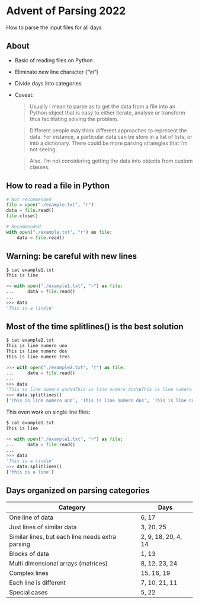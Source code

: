 # Advent of Parsing 2022

How to parse the input files for all days

## About

- Basic of reading files on Python
- Eliminate new line character (“\n”)
- Divide days into categories
- Caveat:

    > Usually I mean to parse as to get the data from a file into an Python object that is easy to either iterate, analyse or transform thus facilitating solving the problem.

    > Different people may think different approaches to represent the data. For instance, a particular data can be store in a list of lists, or into a dictionary.
    There could be more parsing strategies that I’m not seeing.

    > Also, I'm not considering getting the data into objects from custom classes.

## How to read a file in Python

```python
# Not recommended
file = open("./example.txt", "r")
data = file.read()
file.close()
```

```python
# Recommended
with open("./example.txt", "r") as file:
    data = file.read()
```

## Warning: be careful with new lines

```bash
$ cat example1.txt
This is line
```

```python
>> with open("./example1.txt", "r") as file:
...     data = file.read()
... 
>>> data
'This is a line\n'
```

## Most of the time splitlines() is the best solution

```bash
$ cat example2.txt
This is line numero uno
This is line numero dos
This is line numero tres
```

```python
>>> with open("./example2.txt", "r") as file:
...     data = file.read()
... 
>>> data
'This is line numero uno\nThis is line numero dos\nThis is line numero tres\n'
>>> data.splitlines()
['This is line numero uno', 'This is line numero dos', 'This is line numero tres']
```

This even work on single line files:

```bash
$ cat example1.txt
This is line
```

```python
>> with open("./example1.txt", "r") as file:
...     data = file.read()
... 
>>> data
'This is a line\n'
>>> data.splitlines()
['this is a line']
```

## Days organized on parsing categories

| Category | Days |
| ----------- |  ----------- |
| One line of data | 6, 17 |
| Just lines of similar data | 3, 20, 25 |
| Similar lines, but each line needs extra parsing | 2, 9, 18, 20, 4, 14 |
| Blocks of data | 1, 13 |
| Multi dimensional arrays (matrices) | 8, 12, 23, 24 |
| Complex lines | 15, 16, 19 |
| Each line is different | 7, 10, 21, 11 |
| Special cases | 5, 22 |
